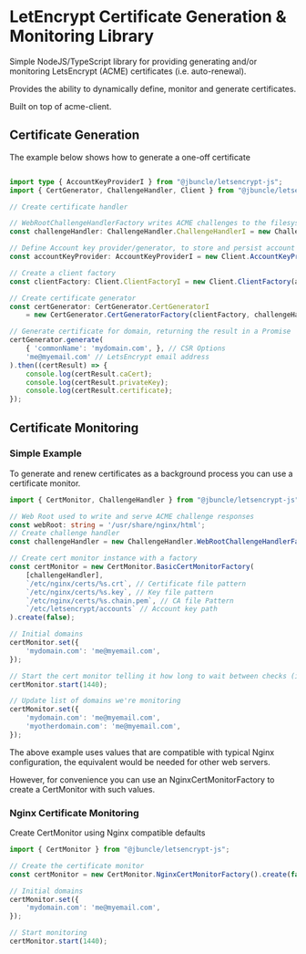 # LetEncrypt Certificate Generation & Monitoring Library

Simple NodeJS/TypeScript library for providing generating and/or monitoring LetsEncrypt (ACME) certificates (i.e. auto-renewal).

Provides the ability to dynamically define, monitor and generate certificates.

Built on top of acme-client.

## Certificate Generation

The example below shows how to generate a one-off certificate

```typescript

import type { AccountKeyProviderI } from "@jbuncle/letsencrypt-js";
import { CertGenerator, ChallengeHandler, Client } from "@jbuncle/letsencrypt-js";

// Create certificate handler

// WebRootChallengeHandlerFactory writes ACME challenges to the filesystem which are then served statically
const challengeHandler: ChallengeHandler.ChallengeHandlerI = new ChallengeHandler.WebRootChallengeHandlerFactory( '/usr/share/nginx/html').create();

// Define Account key provider/generator, to store and persist account keys use FileAccountKeyProvider
const accountKeyProvider: AccountKeyProviderI = new Client.AccountKeyProviderFactory().createAccountKeyProvider();

// Create a client factory
const clientFactory: Client.ClientFactoryI = new Client.ClientFactory(accountKeyProvider, false);

// Create certificate generator
const certGenerator: CertGenerator.CertGeneratorI
    = new CertGenerator.CertGeneratorFactory(clientFactory, challengeHandler).create();

// Generate certificate for domain, returning the result in a Promise
certGenerator.generate(
    { 'commonName': 'mydomain.com', }, // CSR Options
    'me@myemail.com' // LetsEncrypt email address
).then((certResult) => {
    console.log(certResult.caCert);
    console.log(certResult.privateKey);
    console.log(certResult.certificate);
});

```

## Certificate Monitoring

### Simple Example

To generate and renew certificates as a background process you can use a certificate monitor.

```typescript
import { CertMonitor, ChallengeHandler } from "@jbuncle/letsencrypt-js";

// Web Root used to write and serve ACME challenge responses
const webRoot: string = '/usr/share/nginx/html';
// Create challenge handler
const challengeHandler = new ChallengeHandler.WebRootChallengeHandlerFactory(webRoot).create();

// Create cert monitor instance with a factory
const certMonitor = new CertMonitor.BasicCertMonitorFactory(
    [challengeHandler],
    `/etc/nginx/certs/%s.crt`, // Certificate file pattern
    `/etc/nginx/certs/%s.key`, // Key file pattern 
    `/etc/nginx/certs/%s.chain.pem`, // CA file Pattern
    `/etc/letsencrypt/accounts` // Account key path
).create(false);

// Initial domains
certMonitor.set({
    'mydomain.com': 'me@myemail.com',
});

// Start the cert monitor telling it how long to wait between checks (in minutes)
certMonitor.start(1440);

// Update list of domains we're monitoring
certMonitor.set({
    'mydomain.com': 'me@myemail.com',
    'myotherdomain.com': 'me@myemail.com',
});
```

The above example uses values that are compatible with typical Nginx configuration,
the equivalent would be needed for other web servers.

However, for convenience you can use an NginxCertMonitorFactory to create a CertMonitor with such values.

### Nginx Certificate Monitoring

Create CertMonitor using Nginx compatible defaults

```typescript
import { CertMonitor } from "@jbuncle/letsencrypt-js";

// Create the certificate monitor
const certMonitor = new CertMonitor.NginxCertMonitorFactory().create(false);

// Initial domains
certMonitor.set({
    'mydomain.com': 'me@myemail.com',
});

// Start monitoring
certMonitor.start(1440);
```
